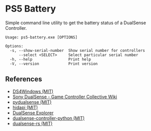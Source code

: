 # PS5 Battery

Simple command line utility to get the battery status of a DualSense Controller.

```text
Usage: ps5-battery.exe [OPTIONS]

Options:
  -s, --show-serial-number  Show serial number for controllers
      --select <SELECT>     Select particular serial number
  -h, --help                Print help
  -V, --version             Print version
```

## References

- [DS4Windows (MIT)](https://github.com/ds4windowsapp/DS4Windows/blob/jay/DS4Windows/DS4Library/InputDevices/DualSenseDevice.cs)
- [Sony DualSense - Game Controller Collective Wiki](https://controllers.fandom.com/wiki/Sony_DualSense)
- [pydualsense (MIT)](https://github.com/flok/pydualsense)
- [hidapi (MIT)](https://crates.io/crates/hidapi)
- [DualSense Explorer](https://github.com/nondebug/dualsense/tree/main)
- [dualsense-controller-python (MIT)](https://github.com/yesbotics/dualsense-controller-python)
- [dualsense-rs (MIT)](https://github.com/radu781/dualsense-rs)
